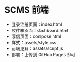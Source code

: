 # SCMS 前端
- 登录注册页面：index.html
- 收件箱页面：dashboard.html
- 写信页面：compose.html
- 样式：assets/style.css
- 前端逻辑：assets/script.js
- 部署：上传到 GitHub Pages 即可
